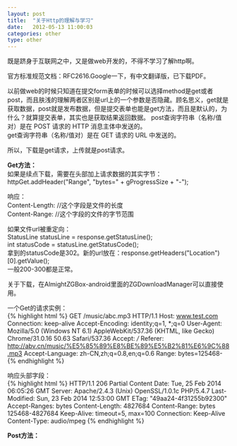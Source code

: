 ```yaml
---
layout: post
title:  "关于Http的理解与学习"
date:   2012-05-13 11:00:03
categories: other
type: other
---
```


既是跻身于互联网之中，又是做web开发的，不得不学习了解http啊。

官方标准规范文档：RFC2616.Google一下，有中文翻译版，已下载PDF。

以前做web的时候只知道在提交form表单的时候可以选择method是get或者post，而且肤浅的理解两者区别是url上的一个参数是否隐藏。顾名思义，get就是获取数据，post就是发布数据，但是提交表单也能是get方法，而且是默认的，为什么？就算提交表单，其实也是获取结果返回数据。
post查询字符串（名称/值对）是在 POST 请求的 HTTP 消息主体中发送的。  
get查询字符串（名称/值对）是在 GET 请求的 URL 中发送的。

所以，下载是get请求，上传就是post请求。

**Get方法：**  
如果是续点下载，需要在头部加上请求数据的其实字节：  
httpGet.addHeader("Range", "bytes=" + gProgressSize + "-");

响应：  
Content-Length: //这个字段是文件的长度  
Content-Range: //这个字段的文件的字节范围  

如果文件url被重定向：  
StatusLine statusLine = response.getStatusLine();  
int statusCode = statusLine.getStatusCode();  
拿到的statusCode是302。新的url放在：response.getHeaders("Location")[0].getValue();  
一般200-300都是正常。  

关于下载，在AlmightZGBox-android里面的ZGDownloadManager可以直接使用。

一个Get的请求实例：  
{% highlight html %}
GET /music/abc.mp3 HTTP/1.1
Host: www.test.com
Connection: keep-alive
Accept-Encoding: identity;q=1, *;q=0
User-Agent: Mozilla/5.0 (Windows NT 6.1) AppleWebKit/537.36 (KHTML, like Gecko) Chrome/31.0.16 50.63 Safari/537.36
Accept: */*
Referer: http://abv.cn/music/%E5%85%89%E8%BE%89%E5%B2%81%E6%9C%88.mp3
Accept-Language: zh-CN,zh;q=0.8,en;q=0.6
Range: bytes=125468-
{% endhighlight %}

响应头部字段：  
{% highlight html %}
HTTP/1.1 206 Partial Content
Date: Tue, 25 Feb 2014 06:05:26 GMT
Server: Apache/2.4.3 (Unix) OpenSSL/1.0.1c PHP/5.4.7
Last-Modified: Sun, 23 Feb 2014 12:53:00 GMT
ETag: "49aa24-4f31255b92300"
Accept-Ranges: bytes
Content-Length: 4827684
Content-Range: bytes 125468-4827684
Keep-Alive: timeout=5, max=100
Connection: Keep-Alive
Content-Type: audio/mpeg
{% endhighlight %}

**Post方法：**  
